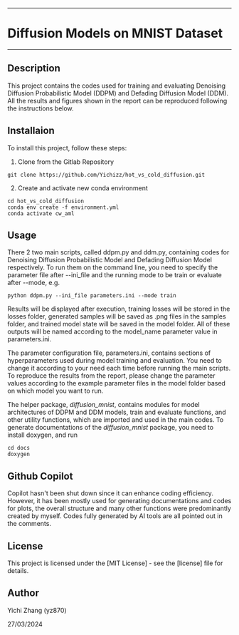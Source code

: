 **********************************************
# Diffusion Models on MNIST Dataset
**********************************************

## Description
This project contains the codes used for training and evaluating Denoising Diffusion Probabilistic Model (DDPM) and Defading Diffusion Model (DDM). All the results and figures shown in the report can be reproduced following the instructions below.

## Installaion
To install this project, follow these steps:
1. Clone from the Gitlab Repository
```
git clone https://github.com/Yichizz/hot_vs_cold_diffusion.git
```
2. Create and activate new conda environment
```
cd hot_vs_cold_diffusion
conda env create -f environment.yml
conda activate cw_aml
```

## Usage
There 2 two main scripts, called ddpm.py and ddm.py, containing codes for Denoising Diffusion Probabilistic Model and Defading Diffusion Model respectively. To run them on the command line, you need to specify the parameter file after --ini_file and the running mode to be train or evaluate after --mode, e.g.
```
python ddpm.py --ini_file parameters.ini --mode train 
```
Results will be displayed after execution, training losses will be stored in the losses folder, generated samples will be saved as .png files in the samples folder, and trained model state will be saved in the model folder. All of these outputs will be named according to the model_name parameter value in parameters.ini.

The parameter configuration file, parameters.ini, contains sections of hyperparameters used during model training and evaluation. You need to change it according to your need each time before running the main scripts. To reproduce the results from the report, please change the parameter values according to the example parameter files in the model folder based on which model you want to run.

The helper package, *diffusion_mnist*, contains modules for model architectures of DDPM and DDM models, train and evaluate functions, and other utility functions, which are imported and used in the main codes. To generate documentations of the *diffusion_mnist* package, you need to install doxygen, and run
```
cd docs
doxygen
```

## Github Copilot
Copilot hasn't been shut down since it can enhance coding efficiency. However, it has been mostly used for generating documentations and codes for plots, the overall structure and many other functions were predominantly created by myself. Codes fully generated by AI tools are all pointed out in the comments.

## License
This project is licensed under the [MIT License] - see the [license] file for details.
## Author
Yichi Zhang (yz870)

27/03/2024
